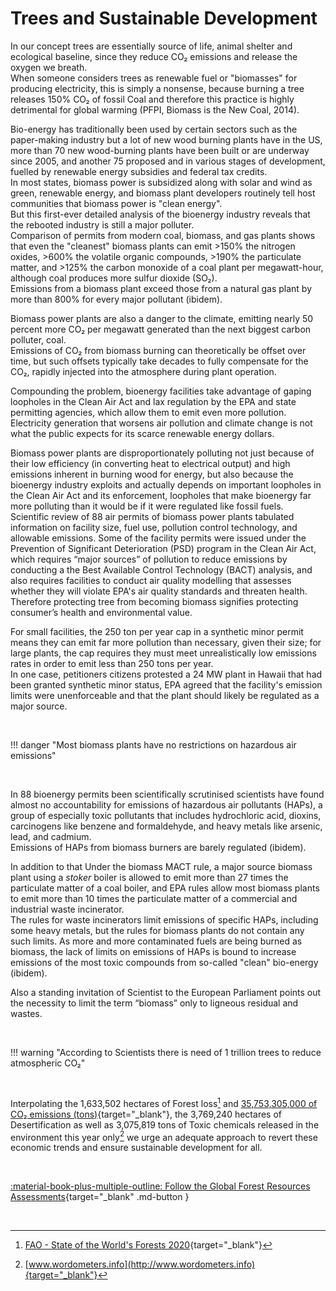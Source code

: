 # Trees and Sustainable Development

In our concept trees are essentially source of life, animal shelter and ecological baseline, since they reduce CO₂ emissions and release the oxygen we breath.<br>
When someone considers trees as renewable fuel or "biomasses" for producing electricity, this is simply a nonsense, because burning a tree releases 150% CO₂ of fossil Coal and therefore this practice is highly detrimental for global warming (PFPI, Biomass is the New Coal, 2014).

Bio-energy has traditionally been used by certain sectors such as the paper-making industry but a lot of new wood burning plants have in the US, more than 70 new wood-burning plants have been built or are underway since 2005, and another 75 proposed and in various stages of development, fuelled by renewable energy subsidies and federal tax credits.<br>
In most states, biomass power is subsidized along with solar and wind as green, renewable energy, and biomass plant developers routinely tell host communities that biomass power is "clean energy".<br>
But this first-ever detailed analysis of the bioenergy industry reveals that the rebooted industry is still a major polluter.<br>
Comparison of permits from modern coal, biomass, and gas plants shows that even the "cleanest" biomass plants can emit >150% the nitrogen oxides, >600% the volatile organic compounds, >190% the particulate matter, and >125% the carbon monoxide of a coal plant per megawatt-hour, although coal produces more sulfur dioxide (SO₂).<br>
Emissions from a biomass plant exceed those from a natural gas plant by more than 800% for every major pollutant (ibidem).

Biomass power plants are also a danger to the climate, emitting nearly 50 percent more CO₂ per megawatt generated than the next biggest carbon polluter, coal.<br>
Emissions of CO₂ from biomass burning can theoretically be offset over time, but such offsets typically take decades to fully compensate for the CO₂, rapidly injected into the atmosphere during plant operation.

Compounding the problem, bioenergy facilities take advantage of gaping loopholes in the Clean Air Act and lax regulation by the EPA and state permitting agencies, which allow them to emit even more pollution.<br>
Electricity generation that worsens air pollution and climate change is not what the public expects for its scarce renewable energy dollars.

Biomass power plants are disproportionately polluting not just because of their low efficiency (in converting heat to electrical output) and high emissions inherent in burning wood for energy, but also because the bioenergy industry exploits and actually depends on important loopholes in the Clean Air Act and its enforcement, loopholes that make bioenergy far more polluting than it would be if it were regulated like fossil fuels.<br>
Scientific review of 88 air permits of biomass power plants tabulated information on facility size, fuel use, pollution control technology, and allowable emissions. Some of the facility permits were issued under the Prevention of Significant Deterioration (PSD) program in the Clean Air Act, which requires “major sources” of pollution to reduce emissions by conducting a the Best Available Control Technology (BACT) analysis, and also requires facilities to conduct air quality modelling that assesses whether they will violate EPA's air quality standards and threaten health.<br>
Therefore protecting tree from becoming biomass signifies protecting consumer’s health and environmental value.

For small facilities, the 250 ton per year cap in a synthetic minor permit means they can emit far more pollution than necessary, given their size; for large plants, the cap requires they must meet unrealistically low emissions rates in order to emit less than 250 tons per year.<br>
In one case, petitioners citizens protested a 24 MW plant in Hawaii that had been granted synthetic minor status, EPA agreed that the facility's emission limits were unenforceable and that the plant should likely be regulated as a major source.

<br>

!!! danger "Most biomass plants have no restrictions on hazardous air emissions"

<br>

In 88 bioenergy permits been scientifically scrutinised scientists have found almost no accountability for emissions of hazardous air pollutants (HAPs), a group of especially toxic pollutants that includes hydrochloric acid, dioxins, carcinogens like benzene and formaldehyde, and heavy metals like arsenic, lead, and cadmium.<br>
Emissions of HAPs from biomass burners are barely regulated (ibidem).

In addition to that Under the biomass MACT rule, a major source biomass plant using a *stoker* boiler is allowed to emit more than 27 times the particulate matter of a coal boiler, and EPA rules allow most biomass plants to emit more than 10 times the particulate matter of a commercial and industrial waste incinerator.<br>
The rules for waste incinerators limit emissions of specific HAPs, including some heavy metals, but the rules for biomass plants do not contain any such limits. As more and more contaminated fuels are being burned as biomass, the lack of limits on emissions of HAPs is bound to increase emissions of the most toxic compounds from so-called "clean" bio-energy (ibidem).

Also a standing invitation of Scientist to the European Parliament points out the necessity to limit the term “biomass” only to ligneous residual and wastes.

<br>

!!! warning "According to Scientists there is need of 1 trillion trees to reduce atmospheric CO₂"

<br>

Interpolating the 1,633,502 hectares of Forest loss[^1] and [35,753,305,000 of CO₂ emissions (tons)](https://www.worldometers.info/co2-emissions/){target="_blank"}, the 3,769,240 hectares of Desertification as well as 3,075,819 tons of Toxic chemicals released in the environment this year only[^2]  we urge an adequate approach to revert these economic trends and ensure sustainable development for all.

<br>

[:material-book-plus-multiple-outline: Follow the Global Forest Resources Assessments](https://www.fao.org/forest-resources-assessment/en/){target="_blank" .md-button }

<br>

[^1]: [FAO - State of the World's Forests 2020](https://www.fao.org/state-of-forests/en/){target="_blank"}
[^2]: [www.wordometers.info](http://www.wordometers.info){target="_blank"}
